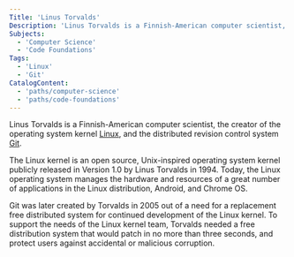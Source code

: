 ```yaml
---
Title: 'Linus Torvalds'
Description: 'Linus Torvalds is a Finnish-American computer scientist, the creator of the operating system kernel Linux, and the distributed revision control system Git. The Linux kernel is an open source, Unix-inspired operating system kernel publicly released in Version 1.0 by Linus Torvalds in 1994. Today, the Linux operating system manages the hardware and resources of a great number of applications in the Linux distribution, Android, and Chrome OS. Git was later created by Torvalds in 2005 out of a need for a replacement free distributed system for continued development of the Linux kernel. To support the needs of the Linux kernel team, Torvalds needed a free distribution system that would patch in no more than three seconds, and protect users against accidental or malicious corruption.'
Subjects:
  - 'Computer Science'
  - 'Code Foundations'
Tags:
  - 'Linux'
  - 'Git'
CatalogContent:
  - 'paths/computer-science'
  - 'paths/code-foundations'
---
```


Linus Torvalds is a Finnish-American computer scientist, the creator of the operating system kernel [Linux](https://www.linux.org/), and the distributed revision control system [Git](https://git-scm.com/).

The Linux kernel is an open source, Unix-inspired operating system kernel publicly released in Version 1.0 by Linus Torvalds in 1994. Today, the Linux operating system manages the hardware and resources of a great number of applications in the Linux distribution, Android, and Chrome OS.

Git was later created by Torvalds in 2005 out of a need for a replacement free distributed system for continued development of the Linux kernel. To support the needs of the Linux kernel team, Torvalds needed a free distribution system that would patch in no more than three seconds, and protect users against accidental or malicious corruption.
